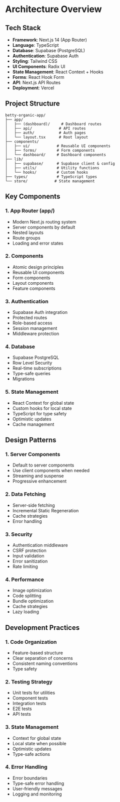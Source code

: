 # Architecture Overview

## Tech Stack

- **Framework**: Next.js 14 (App Router)
- **Language**: TypeScript
- **Database**: Supabase (PostgreSQL)
- **Authentication**: Supabase Auth
- **Styling**: Tailwind CSS
- **UI Components**: Radix UI
- **State Management**: React Context + Hooks
- **Forms**: React Hook Form
- **API**: Next.js API Routes
- **Deployment**: Vercel

## Project Structure

```
betty-organic-app/
├── app/
│   ├── (dashboard)/     # Dashboard routes
│   ├── api/            # API routes
│   ├── auth/           # Auth pages
│   └── layout.tsx      # Root layout
├── components/
│   ├── ui/            # Reusable UI components
│   ├── forms/         # Form components
│   └── dashboard/     # Dashboard components
├── lib/
│   ├── supabase/      # Supabase client & config
│   ├── utils/         # Utility functions
│   └── hooks/         # Custom hooks
├── types/             # TypeScript types
└── store/            # State management
```

## Key Components

### 1. App Router (app/)
- Modern Next.js routing system
- Server components by default
- Nested layouts
- Route groups
- Loading and error states

### 2. Components
- Atomic design principles
- Reusable UI components
- Form components
- Layout components
- Feature components

### 3. Authentication
- Supabase Auth integration
- Protected routes
- Role-based access
- Session management
- Middleware protection

### 4. Database
- Supabase PostgreSQL
- Row Level Security
- Real-time subscriptions
- Type-safe queries
- Migrations

### 5. State Management
- React Context for global state
- Custom hooks for local state
- TypeScript for type safety
- Optimistic updates
- Cache management

## Design Patterns

### 1. Server Components
- Default to server components
- Use client components when needed
- Streaming and suspense
- Progressive enhancement

### 2. Data Fetching
- Server-side fetching
- Incremental Static Regeneration
- Cache strategies
- Error handling

### 3. Security
- Authentication middleware
- CSRF protection
- Input validation
- Error sanitization
- Rate limiting

### 4. Performance
- Image optimization
- Code splitting
- Bundle optimization
- Cache strategies
- Lazy loading

## Development Practices

### 1. Code Organization
- Feature-based structure
- Clear separation of concerns
- Consistent naming conventions
- Type safety

### 2. Testing Strategy
- Unit tests for utilities
- Component tests
- Integration tests
- E2E tests
- API tests

### 3. State Management
- Context for global state
- Local state when possible
- Optimistic updates
- Type-safe actions

### 4. Error Handling
- Error boundaries
- Type-safe error handling
- User-friendly messages
- Logging and monitoring
